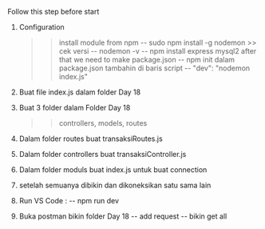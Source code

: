 Follow this step before start
1. Configuration
    >> install module from npm
        -- sudo npm install -g nodemon
            >> cek versi
                -- nodemon -v
        -- npm install express mysql2
    >> after that we need to make package.json
        -- npm init
    >> dalam package.json tambahin di baris script
        -- "dev": "nodemon index.js"
               
2. Buat file index.js dalam folder Day 18

3. Buat 3 folder dalam Folder Day 18
    >> controllers, models, routes

4. Dalam folder routes buat transaksiRoutes.js

5. Dalam folder controllers buat transaksiController.js

6. Dalam folder moduls buat index.js untuk buat connection

7. setelah semuanya dibikin dan dikoneksikan satu sama lain

8. Run VS Code : 
    -- npm run dev

8. Buka postman bikin folder Day 18
    -- add request 
    -- bikin get all